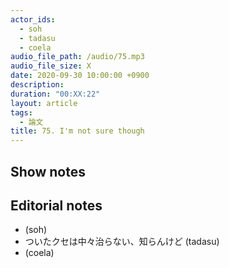 ```yaml
---
actor_ids:
  - soh
  - tadasu
  - coela
audio_file_path: /audio/75.mp3
audio_file_size: X
date: 2020-09-30 10:00:00 +0900
description: 
duration: "00:XX:22"
layout: article
tags:
  - 論文
title: 75. I'm not sure though
---
```


## Show notes

## Editorial notes
- (soh)
- ついたクセは中々治らない、知らんけど (tadasu)
- (coela)

